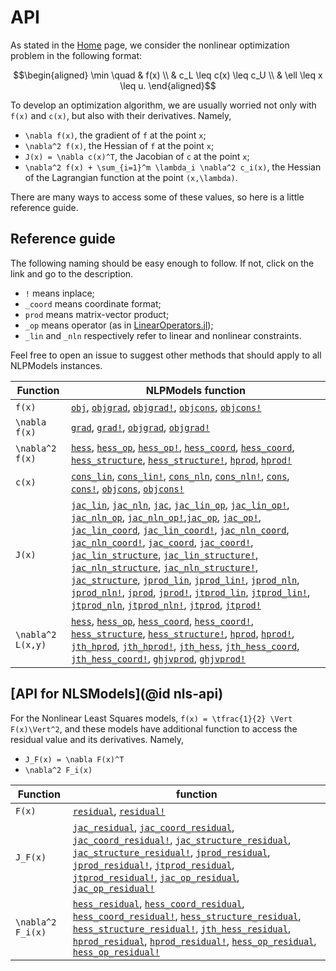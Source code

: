 # API

As stated in the [Home](@ref) page, we consider the nonlinear optimization
problem in the following format:
```math
\begin{aligned}
\min \quad & f(x) \\
& c_L \leq c(x) \leq c_U \\
& \ell \leq x \leq u.
\end{aligned}
```
To develop an optimization algorithm, we are usually worried not only with
``f(x)`` and ``c(x)``, but also with their derivatives.
Namely,

- ``\nabla f(x)``, the gradient of ``f`` at the point ``x``;
- ``\nabla^2 f(x)``, the Hessian of ``f`` at the point ``x``;
- ``J(x) = \nabla c(x)^T``, the Jacobian of ``c`` at the point ``x``;
- ``\nabla^2 f(x) + \sum_{i=1}^m \lambda_i \nabla^2 c_i(x)``,
  the Hessian of the Lagrangian function at the point ``(x,\lambda)``.

There are many ways to access some of these values, so here is a little
reference guide.

## Reference guide

The following naming should be easy enough to follow.
If not, click on the link and go to the description.

- `!` means inplace;
- `_coord` means coordinate format;
- `prod` means matrix-vector product;
- `_op` means operator (as in [LinearOperators.jl](https://github.com/JuliaSmoothOptimizers/LinearOperators.jl));
- `_lin` and `_nln` respectively refer to linear and nonlinear constraints.

Feel free to open an issue to suggest other methods that should apply to all
NLPModels instances.

| Function          | NLPModels function                                                                                                                                                                                   |
|-------------------|-------------------------------------------|
| ``f(x)``            | [`obj`](@ref), [`objgrad`](@ref), [`objgrad!`](@ref), [`objcons`](@ref), [`objcons!`](@ref) |
| ``\nabla f(x)``     | [`grad`](@ref), [`grad!`](@ref), [`objgrad`](@ref), [`objgrad!`](@ref) |
| ``\nabla^2 f(x)``   | [`hess`](@ref), [`hess_op`](@ref), [`hess_op!`](@ref), [`hess_coord`](@ref), [`hess_coord`](@ref), [`hess_structure`](@ref), [`hess_structure!`](@ref), [`hprod`](@ref), [`hprod!`](@ref) |
| ``c(x)``            | [`cons_lin`](@ref), [`cons_lin!`](@ref), [`cons_nln`](@ref), [`cons_nln!`](@ref), [`cons`](@ref), [`cons!`](@ref), [`objcons`](@ref), [`objcons!`](@ref) |
| ``J(x)``            | [`jac_lin`](@ref), [`jac_nln`](@ref), [`jac`](@ref), [`jac_lin_op`](@ref), [`jac_lin_op!`](@ref), [`jac_nln_op`](@ref), [`jac_nln_op!`](@ref),[`jac_op`](@ref), [`jac_op!`](@ref), [`jac_lin_coord`](@ref), [`jac_lin_coord!`](@ref), [`jac_nln_coord`](@ref), [`jac_nln_coord!`](@ref), [`jac_coord`](@ref), [`jac_coord!`](@ref), [`jac_lin_structure`](@ref), [`jac_lin_structure!`](@ref), [`jac_nln_structure`](@ref), [`jac_nln_structure!`](@ref), [`jac_structure`](@ref), [`jprod_lin`](@ref), [`jprod_lin!`](@ref), [`jprod_nln`](@ref), [`jprod_nln!`](@ref), [`jprod`](@ref), [`jprod!`](@ref), [`jtprod_lin`](@ref), [`jtprod_lin!`](@ref), [`jtprod_nln`](@ref), [`jtprod_nln!`](@ref), [`jtprod`](@ref), [`jtprod!`](@ref) |
| ``\nabla^2 L(x,y)`` | [`hess`](@ref), [`hess_op`](@ref), [`hess_coord`](@ref), [`hess_coord!`](@ref), [`hess_structure`](@ref), [`hess_structure!`](@ref), [`hprod`](@ref), [`hprod!`](@ref), [`jth_hprod`](@ref), [`jth_hprod!`](@ref), [`jth_hess`](@ref), [`jth_hess_coord`](@ref), [`jth_hess_coord!`](@ref), [`ghjvprod`](@ref), [`ghjvprod!`](@ref)  |

## [API for NLSModels](@id nls-api)

For the Nonlinear Least Squares models, ``f(x) = \tfrac{1}{2} \Vert F(x)\Vert^2``,
and these models have additional function to access the residual value
and its derivatives. Namely,

- ``J_F(x) = \nabla F(x)^T``
- ``\nabla^2 F_i(x)``

| Function            | function |
|---------------------|---|
| ``F(x)``            | [`residual`](@ref), [`residual!`](@ref) |
| ``J_F(x)``          | [`jac_residual`](@ref), [`jac_coord_residual`](@ref), [`jac_coord_residual!`](@ref), [`jac_structure_residual`](@ref), [`jac_structure_residual!`](@ref), [`jprod_residual`](@ref), [`jprod_residual!`](@ref), [`jtprod_residual`](@ref), [`jtprod_residual!`](@ref), [`jac_op_residual`](@ref), [`jac_op_residual!`](@ref) |
| ``\nabla^2 F_i(x)`` | [`hess_residual`](@ref), [`hess_coord_residual`](@ref), [`hess_coord_residual!`](@ref), [`hess_structure_residual`](@ref), [`hess_structure_residual!`](@ref), [`jth_hess_residual`](@ref), [`hprod_residual`](@ref), [`hprod_residual!`](@ref), [`hess_op_residual`](@ref), [`hess_op_residual!`](@ref) |
